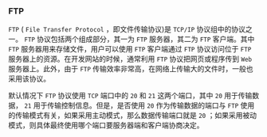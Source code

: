 ### FTP

`FTP` ( `File Transfer Protocol` ，即文件传输协议)是 `TCP/IP` 协议组中的协议之一。 `FTP` 协议包括两个组成部分，其一为 `FTP` 服务器，其二为 `FTP` 客户端。其中 `FTP` 服务器用来存储文件，用户可以使用 `FTP` 客户端通过 `FTP` 协议访问位于 `FTP` 服务器上的资源。在开发网站的时候，通常利用 `FTP` 协议把网页或程序传到 `Web` 服务器上。此外，由于 `FTP` 传输效率非常高，在网络上传输大的文件时，一般也采用该协议。

默认情况下 `FTP` 协议使用 `TCP` 端口中的 `20` 和 `21` 这两个端口，其中 `20` 用于传输数据， `21` 用于传输控制信息。但是，是否使用 `20` 作为传输数据的端口与 `FTP` 使用的传输模式有关，如果采用主动模式，那么数据传输端口就是 `20` ；如果采用被动模式，则具体最终使用哪个端口要服务器端和客户端协商决定。